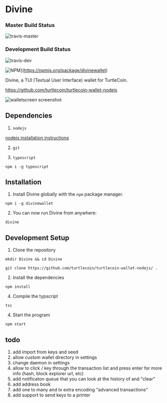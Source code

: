 # Divine

### Master Build Status
![travis-master](https://api.travis-ci.org/turtlecoin/turtlecoin-wallet-nodejs.svg?branch=master)

### Development Build Status

![travis-dev](https://api.travis-ci.org/turtlecoin/turtlecoin-wallet-nodejs.svg?branch=development)

![NPM](https://nodei.co/npm/divinewallet.png?compact=true)](https://npmjs.org/package/divinewallet)

Divine, a TUI (Textual User Interface) wallet for TurtleCoin.

https://github.com/turtlecoin/turtlecoin-wallet-nodejs

![walletscreen screenshot](https://raw.githubusercontent.com/turtlecoin/turtlecoin-wallet-nodejs/development/screenshots/walletscreen.png)

## Dependencies

1. `nodejs`

[nodejs installation instructions](https://nodejs.org/en/download/package-manager/)

2. `git`

3. `typescript` 

`npm i -g typescript`

## Installation

1. Install Divine globally with the `npm` package manager.

`npm i -g divinewallet`

2. You can now run Divine from anywhere:

`divine`

## Development Setup

1. Clone the repository

`mkdir Divine && cd Divine`

`git clone https://github.com/turtlecoin/turtlecoin-wallet-nodejs/ .`

2. Install the dependencies

`npm install`

4. Compile the typscript

`tsc`

4. Start the program

`npm start`

## todo

1. add import from keys and seed
2. allow custom wallet directory in settings
3. change daemon in settings
4. allow to click / key through the transaction list and press enter for more info (hash, block explorer url, etc)
5. add notificaton queue that you can look at the history of and "clear"
6. add address book
7. add one to many and tx extra encoding "advanced transactions"
8. add support to send keys to a printer
